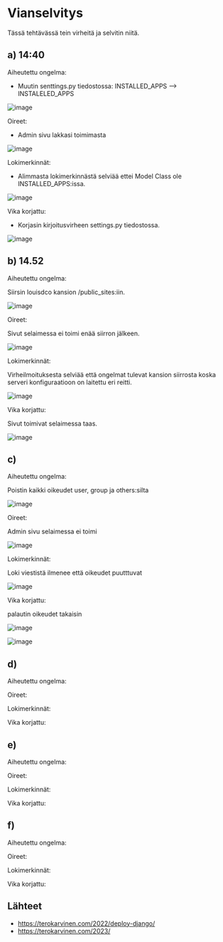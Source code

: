 # Vianselvitys

Tässä tehtävässä tein virheitä ja selvitin niitä.

## a) 14:40

Aiheutettu ongelma:

 - Muutin senttings.py tiedostossa: INSTALLED_APPS --> INSTALELED_APPS

![image](https://user-images.githubusercontent.com/112497215/222960936-2b3df04c-7340-415f-85b1-a18d1c38a309.png)

Oireet:

- Admin sivu lakkasi toimimasta

![image](https://user-images.githubusercontent.com/112497215/222960930-cbcd1660-7f71-4c4d-a451-cc06caf71e24.png)

Lokimerkinnät:
 
 - Alimmasta lokimerkinnästä selviää ettei Model Class ole INSTALLED_APPS:issa.
 
![image](https://user-images.githubusercontent.com/112497215/222960919-73158930-d61e-4c87-afce-b285021a7c17.png)

Vika korjattu:

- Korjasin kirjoitusvirheen settings.py tiedostossa.

![image](https://user-images.githubusercontent.com/112497215/222960909-538eefc3-86ca-4383-aa11-9ee3c48d4cfb.png)


## b) 14.52

Aiheutettu ongelma:

Siirsin louisdco kansion /public_sites:iin.

![image](https://user-images.githubusercontent.com/112497215/222963143-72e228d3-60e0-4acf-ab9b-698a64815834.png)

Oireet:

Sivut selaimessa ei toimi enää siirron jälkeen.

![image](https://user-images.githubusercontent.com/112497215/222963158-d3620887-371d-4699-af4a-9be8df4bec7f.png)

Lokimerkinnät:

Virheilmoituksesta selviää että ongelmat tulevat kansion siirrosta koska serveri konfiguraatioon on laitettu eri reitti.

![image](https://user-images.githubusercontent.com/112497215/222963167-44fd4ac7-8cbb-4836-be62-5a0e3172cfde.png)

Vika korjattu:

Sivut toimivat selaimessa taas.

![image](https://user-images.githubusercontent.com/112497215/222963175-99366195-59ff-4b9c-97ae-84609949ee86.png)


## c)

Aiheutettu ongelma:

Poistin kaikki oikeudet  user, group ja others:silta

![image](https://user-images.githubusercontent.com/112497215/222966372-9d75b643-7f15-40a2-8ff3-9658baa2d12c.png)

Oireet:

Admin sivu selaimessa ei toimi

![image](https://user-images.githubusercontent.com/112497215/222966383-c7b2bebe-5b57-4183-ab82-f6410ef0e333.png)

Lokimerkinnät:

Loki viestistä ilmenee että oikeudet puutttuvat

![image](https://user-images.githubusercontent.com/112497215/222966537-1b2051f2-4623-4a97-8f99-0f67f20f97b6.png)

Vika korjattu:

palautin oikeudet takaisin

![image](https://user-images.githubusercontent.com/112497215/222966394-87991eb6-d524-4978-b229-7cd261044a9a.png)

![image](https://user-images.githubusercontent.com/112497215/222966408-ed3ed065-2fda-49e1-938f-6ccf4d4575a6.png)


## d)

Aiheutettu ongelma:

Oireet:

Lokimerkinnät:

Vika korjattu:

## e)

Aiheutettu ongelma:

Oireet:

Lokimerkinnät:

Vika korjattu:

## f)

Aiheutettu ongelma:

Oireet:

Lokimerkinnät:

Vika korjattu:

## Lähteet

 -  https://terokarvinen.com/2022/deploy-django/
 -  https://terokarvinen.com/2023/
